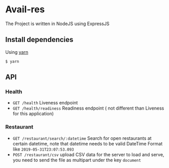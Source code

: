 # Avail-res

The Project is written in NodeJS using ExpressJS

## Install dependencies

Using [yarn](https://yarnpkg.com/en/)
```Shell
$ yarn
```

## API 

### Health

- `GET /health` Liveness endpoint
- `GET /health/readiness` Readiness endpoint ( not different than Liveness for this application)

### Restaurant

- `GET /restaurant/search/:datetime` Search for open restaurants at certain datetime, note that datetime needs to be valid DateTime Format like `2019-05-31T23:07:53.093`
- `POST /restaurant/csv` upload CSV data for the server to load and serve, you need to send the file as multipart under the key `document`
